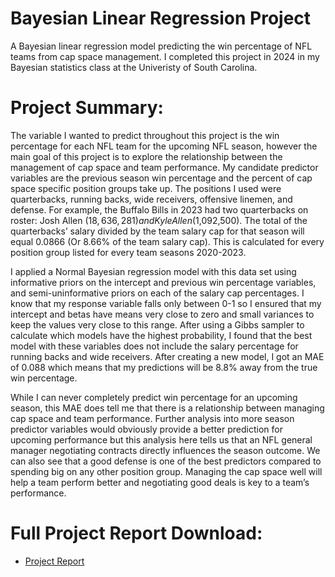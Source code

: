 # Bayesian Linear Regression Project

A Bayesian linear regression model predicting the win percentage of NFL teams from cap space management. I completed this project in 2024 in my Bayesian statistics class at the Univeristy of South Carolina. 

# Project Summary: 

The variable I wanted to predict throughout this project is the win percentage for each NFL team for the upcoming NFL season, however the main goal of this project is to explore the relationship between the management of cap space and team performance. My candidate predictor variables are the previous season win percentage and the percent of cap space specific position groups take up. The positions I used were quarterbacks, running backs, wide receivers, offensive linemen, and defense. For example, the Buffalo Bills in 2023 had two quarterbacks on roster: Josh Allen ($18,636,281) and Kyle Allen ($1,092,500). The total of the quarterbacks’ salary divided by the team salary cap for that season will equal 0.0866 (Or 8.66% of the team salary cap). This is calculated for every position group listed for every team seasons 2020-2023. 
	
I applied a Normal Bayesian regression model with this data set using informative priors on the intercept and previous win percentage variables, and semi-uninformative priors on each of the salary cap percentages. I know that my response variable falls only between 0-1 so I ensured that my intercept and betas have means very close to zero and small variances to keep the values very close to this range. After using a Gibbs sampler to calculate which models have the highest probability, I found that the best model with these variables does not include the salary percentage for running backs and wide receivers. After creating a new model, I got an MAE of 0.088 which means that my predictions will be 8.8% away from the true win percentage. 

While I can never completely predict win percentage for an upcoming season, this MAE does tell me that there is a relationship between managing cap space and team performance. Further analysis into more season predictor variables would obviously provide a better prediction for upcoming performance but this analysis here tells us that an NFL general manager negotiating contracts directly influences the season outcome. We can also see that a good defense is one of the best predictors compared to spending big on any other position group. Managing the cap space well will help a team perform better and negotiating good deals is key to a team’s performance.

# Full Project Report Download: 

- [Project Report](bayesian-regression/Project.Report)  
